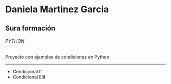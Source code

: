 # Daniela Martinez Garcia
## Sura formación
###### PYTHON
Proyecto con ejemplos de condiciones en Python
***
- Condicional If
- Condicional Elif
